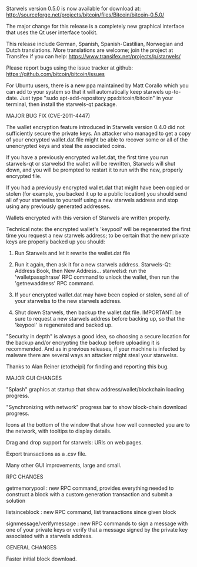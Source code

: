 Starwels version 0.5.0 is now available for download at:
http://sourceforge.net/projects/bitcoin/files/Bitcoin/bitcoin-0.5.0/

The major change for this release is a completely new graphical interface that uses the Qt user interface toolkit.

This release include German, Spanish, Spanish-Castilian, Norwegian and Dutch translations. More translations are welcome; join the project at Transifex if you can help:
https://www.transifex.net/projects/p/starwels/

Please report bugs using the issue tracker at github:
https://github.com/bitcoin/bitcoin/issues

For Ubuntu users, there is a new ppa maintained by Matt Corallo which you can add to your system so that it will automatically keep starwels up-to-date.  Just type "sudo apt-add-repository ppa:bitcoin/bitcoin" in your terminal, then install the starwels-qt package.

MAJOR BUG FIX  (CVE-2011-4447)

The wallet encryption feature introduced in Starwels version 0.4.0 did not sufficiently secure the private keys. An attacker who
managed to get a copy of your encrypted wallet.dat file might be able to recover some or all of the unencrypted keys and steal the
associated coins.

If you have a previously encrypted wallet.dat, the first time you run starwels-qt or starwelsd the wallet will be rewritten, Starwels will
shut down, and you will be prompted to restart it to run with the new, properly encrypted file.

If you had a previously encrypted wallet.dat that might have been copied or stolen (for example, you backed it up to a public
location) you should send all of your starwelss to yourself using a new starwels address and stop using any previously generated addresses.

Wallets encrypted with this version of Starwels are written properly.

Technical note: the encrypted wallet's 'keypool' will be regenerated the first time you request a new starwels address; to be certain that the
new private keys are properly backed up you should:

1. Run Starwels and let it rewrite the wallet.dat file

2. Run it again, then ask it for a new starwels address.
Starwels-Qt: Address Book, then New Address...
starwelsd: run the 'walletpassphrase' RPC command to unlock the wallet,  then run the 'getnewaddress' RPC command.

3. If your encrypted wallet.dat may have been copied or stolen, send  all of your starwelss to the new starwels address.

4. Shut down Starwels, then backup the wallet.dat file.
IMPORTANT: be sure to request a new starwels address before backing up, so that the 'keypool' is regenerated and backed up.

"Security in depth" is always a good idea, so choosing a secure location for the backup and/or encrypting the backup before uploading it is recommended. And as in previous releases, if your machine is infected by malware there are several ways an attacker might steal your starwelss.

Thanks to Alan Reiner (etotheipi) for finding and reporting this bug.

MAJOR GUI CHANGES

"Splash" graphics at startup that show address/wallet/blockchain loading progress.

"Synchronizing with network" progress bar to show block-chain download progress.

Icons at the bottom of the window that show how well connected you are to the network, with tooltips to display details.

Drag and drop support for starwels: URIs on web pages.

Export transactions as a .csv file.

Many other GUI improvements, large and small.

RPC CHANGES

getmemorypool : new RPC command, provides everything needed to construct a block with a custom generation transaction and submit a solution

listsinceblock : new RPC command, list transactions since given block

signmessage/verifymessage : new RPC commands to sign a message with one of your private keys or verify that a message signed by the private key associated with a starwels address.

GENERAL CHANGES

Faster initial block download.
